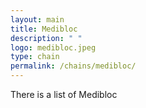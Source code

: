 ```yaml
---
layout: main
title: Medibloc
description: " "
logo: medibloc.jpeg
type: chain
permalink: /chains/medibloc/
---
```



There is a list of Medibloc

